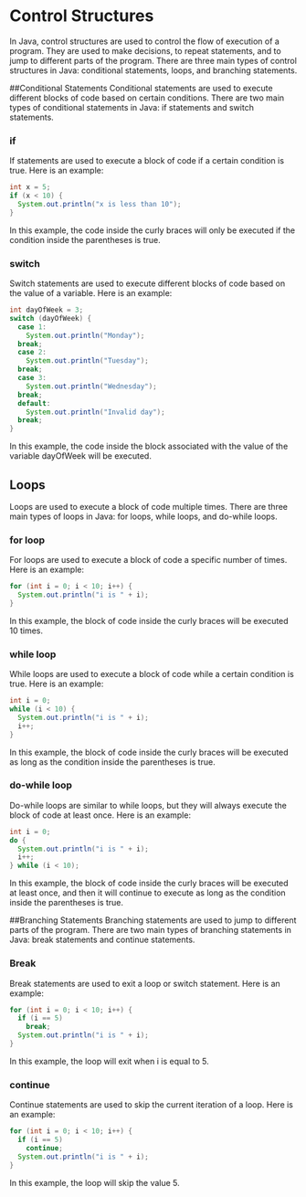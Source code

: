 # Control Structures 

In Java, control structures are used to control the flow of execution of a program. They are used to make decisions, to repeat statements, and to jump to different parts of the program. There are three main types of control structures in Java: conditional statements, loops, and branching statements.

##Conditional Statements
Conditional statements are used to execute different blocks of code based on certain conditions. There are two main types of conditional statements in Java: if statements and switch statements.

### if
If statements are used to execute a block of code if a certain condition is true. Here is an example:

```java
int x = 5;
if (x < 10) {
  System.out.println("x is less than 10");
}
```
In this example, the code inside the curly braces will only be executed if the condition inside the parentheses is true.

### switch
Switch statements are used to execute different blocks of code based on the value of a variable. Here is an example:

```java
int dayOfWeek = 3;
switch (dayOfWeek) {
  case 1:
    System.out.println("Monday");
  break;
  case 2:
    System.out.println("Tuesday");
  break;
  case 3:
    System.out.println("Wednesday");
  break;
  default:
    System.out.println("Invalid day");
  break;
}
```
In this example, the code inside the block associated with the value of the variable dayOfWeek will be executed.

## Loops
Loops are used to execute a block of code multiple times. There are three main types of loops in Java: for loops, while loops, and do-while loops.

### for loop
For loops are used to execute a block of code a specific number of times. Here is an example:

```java
for (int i = 0; i < 10; i++) {
  System.out.println("i is " + i);
}
```
In this example, the block of code inside the curly braces will be executed 10 times.

### while loop
While loops are used to execute a block of code while a certain condition is true. Here is an example:

```java
int i = 0;
while (i < 10) {
  System.out.println("i is " + i);
  i++;
}
```
In this example, the block of code inside the curly braces will be executed as long as the condition inside the parentheses is true.

### do-while loop
Do-while loops are similar to while loops, but they will always execute the block of code at least once. Here is an example:

```java
int i = 0;
do {
  System.out.println("i is " + i);
  i++;
} while (i < 10);
```
In this example, the block of code inside the curly braces will be executed at least once, and then it will continue to execute as long as the condition inside the parentheses is true.

##Branching Statements
Branching statements are used to jump to different parts of the program. There are two main types of branching statements in Java: break statements and continue statements.

### Break
Break statements are used to exit a loop or switch statement. Here is an example:

```java
for (int i = 0; i < 10; i++) {
  if (i == 5) 
    break;
  System.out.println("i is " + i);
}
```
In this example, the loop will exit when i is equal to 5.

### continue
Continue statements are used to skip the current iteration of a loop. Here is an example:

```java
for (int i = 0; i < 10; i++) {
  if (i == 5) 
    continue;
  System.out.println("i is " + i);
}
```
In this example, the loop will skip the value 5.
